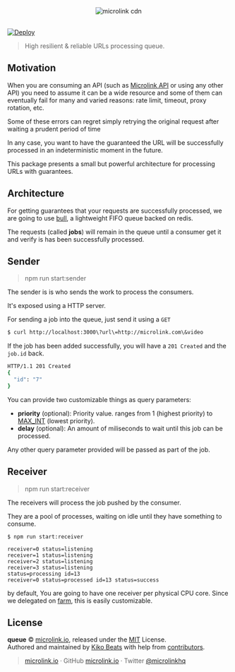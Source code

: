 <div align="center">
  <img src="https://cdn.microlink.io/logo/banner.png" alt="microlink cdn">
  <br>
  <br>
</div>

[![Deploy](https://www.herokucdn.com/deploy/button.svg)](https://heroku.com/deploy)

> High resilient & reliable URLs processing queue.

## Motivation

When you are consuming an API (such as [Microlink API](https://docs.microlink.io/api/#introduction) or using any other API) you need to assume it can be a wide resource and some of them can eventually fail for many and varied reasons: rate limit, timeout, proxy rotation, etc.

Some of these errors can regret simply retrying the original request after waiting a prudent period of time

In any case, you want to have the guaranteed the URL will be successfully processed in an indeterministic moment in the future.

This package presents a small but powerful architecture for processing URLs with guarantees.

## Architecture

For getting guarantees that your requests are successfully processed, we are going to use [bull](https://github.com/OptimalBits/bull), a lightweight FIFO queue backed on redis.

The requests (called **jobs**) will remain in the queue until a consumer get it and verify is has been successfully processed.

## Sender

> npm run start:sender

The sender is is who sends the work to process the consumers.

It's exposed using a HTTP server.

For sending a job into the queue, just send it using a `GET`

```bash
$ curl http://localhost:3000\?url\=http://microlink.com\&video
```

If the job has been added successfully, you will have a `201 Created` and the `job.id` back.

```bash
HTTP/1.1 201 Created
{
  "id": "7"
}
```

You can provide two customizable things as query parameters:

- **priority** (optional): Priority value. ranges from 1 (highest priority) to [MAX_INT](https://developer.mozilla.org/en-US/docs/Web/JavaScript/Reference/Global_Objects/Number/MAX_SAFE_INTEGER) (lowest priority).
- **delay** (optional): An amount of miliseconds to wait until this job can be processed.

Any other query parameter provided will be passed as part of the job.

## Receiver

> npm run start:receiver

The receivers will process the job pushed by the consumer. 

They are a pool of processes, waiting on idle until they have something to consume.

```
$ npm run start:receiver

receiver=0 status=listening
receiver=1 status=listening
receiver=2 status=listening
receiver=3 status=listening
status=processing id=13
receiver=0 status=processed id=13 status=success
```

by default, You are going to have one receiver per physical CPU core. Since we delegated on [farm](https://github.com/Kikobeats/farm-cli#farm-cli), this is easily customizable.

## License

**queue** © [microlink.io](https://microlink.io), released under the [MIT](https://github.com/microlinkhq/queue/blob/master/LICENSE.md) License.<br>
Authored and maintained by [Kiko Beats](https://kikobeats.com) with help from [contributors](https://github.com/microlinkhq/queue/contributors).

> [microlink.io](https://microlink.io) · GitHub [microlink.io](https://github.com/microlinkhq) · Twitter [@microlinkhq](https://twitter.com/microlinkhq)
